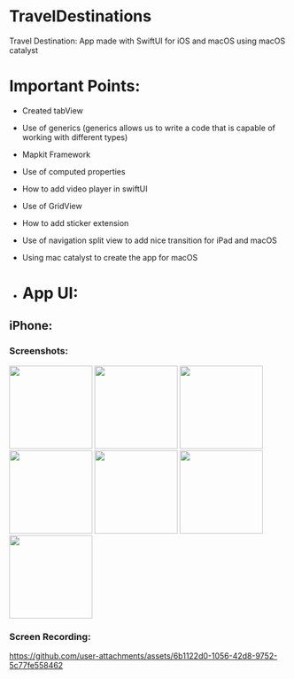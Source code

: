 # TravelDestinations
Travel Destination: App made with SwiftUI for iOS and macOS using macOS catalyst

# Important Points:
- Created tabView
- Use of generics (generics allows us to write a code that is capable of working with different types)
- Mapkit Framework
- Use of computed properties
- How to add video player in swiftUI
- Use of GridView
- How to add sticker extension
- Use of navigation split view to add nice transition for iPad and macOS
- Using mac catalyst to create the app for macOS

- # App UI:

## iPhone:

### Screenshots:

<img src="https://github.com/user-attachments/assets/c2405283-6365-48ea-bf77-7dfedee33ae5" width="150" />
<img src="https://github.com/user-attachments/assets/98f19adc-7797-4e08-bcf5-0dc6232857c7" width="150" />
<img src="https://github.com/user-attachments/assets/e8904e4c-0dea-44a2-aeec-32fc3be292fe" width="150" />
<img src="https://github.com/user-attachments/assets/c7dc8feb-777b-43aa-9b34-f4195b3ef6fd" width="150" />
<img src="https://github.com/user-attachments/assets/dc89a73b-baca-4b6f-b5f7-cca5e7eb5f60" width="150" />
<img src="https://github.com/user-attachments/assets/d0e81ca9-98db-4ca0-85a3-f08e4faac1b6" width="150" />
<img src="https://github.com/user-attachments/assets/d833cb95-cf81-4155-9c66-1765e4865c34" width="150" />

### Screen Recording:

https://github.com/user-attachments/assets/6b1122d0-1056-42d8-9752-5c77fe558462


##
